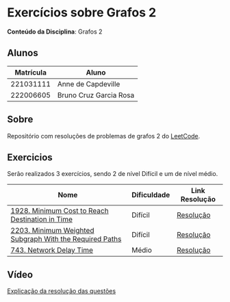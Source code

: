 
# Exercícios sobre Grafos 2

**Conteúdo da Disciplina**: Grafos 2<br>

## Alunos

|Matrícula | Aluno |
| -- | -- |
| 221031111  | Anne de Capdeville |
| 222006605  | Bruno Cruz Garcia Rosa |

## Sobre 
Repositório com resoluções de problemas de grafos 2 do [LeetCode](https://leetcode.com/).

## Exercicios

Serão realizados 3 exercícios, sendo 2 de nível Difícil e um de nível médio.

|Nome | Dificuldade | Link Resolução |
| -- | -- | -- |
|[1928. Minimum Cost to Reach Destination in Time](https://leetcode.com/problems/minimum-cost-to-reach-destination-in-time/description) | Difícil | [Resolução](/resolucoes/questao1928.cpp) |
|[2203. Minimum Weighted Subgraph With the Required Paths](https://leetcode.com/problems/minimum-weighted-subgraph-with-the-required-paths/description) | Difícil | [Resolução](https://github.com/projeto-de-algoritmos-2025/Grafos2-Dupla19) |
|[743. Network Delay Time](https://leetcode.com/problems/network-delay-time/description)| Médio | [Resolução](https://github.com/projeto-de-algoritmos-2025/Grafos2-Dupla19) |

## Vídeo 
[Explicação da resolução das questões](https://github.com/projeto-de-algoritmos-2025/Grafos2-Dupla19)
